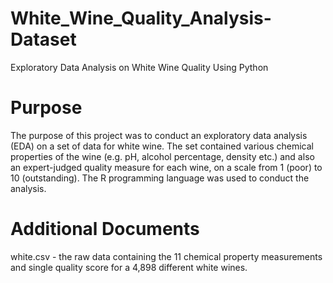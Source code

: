 # White_Wine_Quality_Analysis-Dataset
Exploratory Data Analysis on White Wine Quality Using Python

# Purpose
The purpose of this project was to conduct an exploratory data analysis (EDA) on a set of data for white wine. The set contained various chemical properties of the wine (e.g. pH, alcohol percentage, density etc.) and also an expert-judged quality measure for each wine, on a scale from 1 (poor) to 10 (outstanding). The R programming language was used to conduct the analysis.

# Additional Documents

white.csv - the raw data containing the 11 chemical property measurements and single quality score for a 4,898 different white wines.
